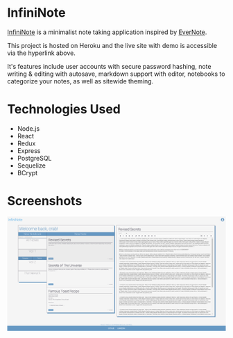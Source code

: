 # InfiniNote

[InfiniNote](https://infininote.herokuapp.com/ "Live site hosted on Heroku") is a minimalist note taking application inspired by [EverNote](https://evernote.com/, "EverNote").

This project is hosted on Heroku and the live site with demo is accessible via the hyperlink above.

It's features include user accounts with secure password hashing, note writing & editing with autosave, markdown support with editor, notebooks to categorize your notes, as well as sitewide theming.

# Technologies Used
- Node.js
- React
- Redux
- Express
- PostgreSQL
- Sequelize
-  BCrypt

# Screenshots
 ![Application](https://github.com/cra88y/infininote/blob/main/info/application.png)
